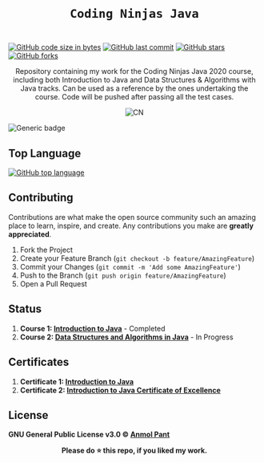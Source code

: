 <code>
  <h1 align="center">Coding Ninjas Java</h1>
</code>

[![GitHub code size in bytes](https://img.shields.io/github/languages/code-size/anmolpant/Coding-Ninjas-Java?logo=github&style=social)](https://github.com/anmolpant/) [![GitHub last commit](https://img.shields.io/github/last-commit/anmolpant/Coding-Ninjas-Java?style=social&logo=git)](https://github.com/anmolpant/) [![GitHub stars](https://img.shields.io/github/stars/anmolpant/Coding-Ninjas-Java?style=social)](https://github.com/anmolpant/Coding-Ninjas-Java/stargazers) [![GitHub forks](https://img.shields.io/github/forks/anmolpant/Coding-Ninjas-Java?style=social&logo=git)](https://github.com/anmolpant/Coding-Ninjas-Java/network)

<p align="center">
  Repository containing my work for the Coding Ninjas Java 2020 course, including both Introduction to Java and Data Structures & Algorithms with Java tracks. Can be used as a reference by the ones undertaking the course. Code will be pushed after passing all the test cases.
</p>

<p align="center">
<img src="https://github.com/anmolpant/Coding-Ninjas-Java/blob/master/assets/CNLOGO.svg" alt="CN"/>
</p>

![Generic badge](https://img.shields.io/badge/Java-orange)

## Top Language

[![GitHub top language](https://img.shields.io/github/languages/top/anmolpant/Coding-Ninjas-Java?logo=java&style=social)](https://github.com/anmolpant/)

## Contributing

Contributions are what make the open source community such an amazing place to learn, inspire, and create. Any contributions you make are **greatly appreciated**.

1. Fork the Project
2. Create your Feature Branch (`git checkout -b feature/AmazingFeature`)
3. Commit your Changes (`git commit -m 'Add some AmazingFeature'`)
4. Push to the Branch (`git push origin feature/AmazingFeature`)
5. Open a Pull Request

## Status

1. **Course 1: [Introduction to Java](https://www.codingninjas.com/courses/online-java-course)** - Completed
2. **Course 2: [Data Structures and Algorithms in Java](https://www.codingninjas.com/courses/online-java-course)** - In Progress

## Certificates

1. **Certificate 1: [Introduction to Java](http://files.codingninjas.in/certificate119274112587a5d9b820e51e41dddb09a0b9a3d.pdf)**
2. **Certificate 2: [Introduction to Java Certificate of Excellence](http://files.codingninjas.in/certificate1192741f4116dd26bea4a79c793cdffd450b70a.pdf)**

## License

**GNU General Public License v3.0 &copy; [Anmol Pant](https://github.com/anmolpant/Coding-Ninjas-Java/blob/master/LICENSE)**

<div align="center">
  <b>Please do ⭐ this repo, if you liked my work.</b>
</div>

